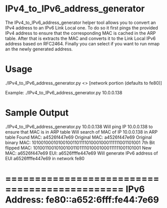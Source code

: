 # IPv4_to_IPv6_address_generator
The IPv4_to_IPv6_address_generator helper tool allows you to convert an IPv4 address to an IPv6 Link Local one. To do so it first pings the provided IPv4 address to ensure that the corresponding MAC is cached in the ARP table. After that is extracts the MAC and converts it to the Link Local IPv6 address based on RFC2464. Finally you can select if you want to run nmap an the newly generated address.

# Usage
./IPv4_to_IPv6_address_generator.py <<IP address to convert>> [network portion (defaults to fe80)]

Example: ./IPv4_to_IPv6_address_generator.py 10.0.0.138

# Sample Output
./IPv4_to_IPv6_address_generator.py 10.0.0.138
Will ping IP 10.0.0.138 to ensure that MAC is in ARP table
Will search of MAC of IP 10.0.0.138 in ARP table
Found MAC: a4526f447e69
Original MAC: a4526f447e69
Original binary MAC: 101001000101001001101111010001000111111001101001
7th Bit flipped MAC: 101001100101001001101111010001000111111001101001
New MAC: a6526f447e69
EUI: a6526ffffe447e69
Will generate IPv6 address of EUI a6526ffffe447e69 in network fe80

==============================================
IPv6 Address: fe80::a652:6fff:fe44:7e69
==============================================